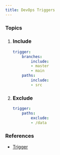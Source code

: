 ```yaml
---
title: DevOps Triggers
---
```


### Topics
1. ### Include
    ```yml
    trigger:
        branches:
            include:
            - master
            - main
        paths:
            include:
            - src
    ```
2. ### Exclude
    ```yml
    trigger:
        paths:
            exclude:
            - /data
    ```

### References

- [Trigger](https://docs.microsoft.com/en-us/azure/devops/pipelines/build/triggers?view=azure-devops)
